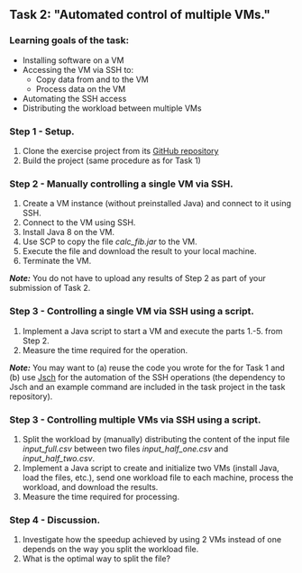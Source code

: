 

## Task 2: "Automated control of multiple VMs."

### Learning goals of the task:

* Installing software on a VM
* Accessing the VM via SSH to:
	* Copy data from and to the VM
	* Process data on the VM
* Automating the SSH access
* Distributing the workload between multiple VMs

### Step 1 - Setup.

1. Clone the exercise project from its  [GitHub repository](https://github.com/FedorSmirnov89/proSemDistrSysWS2021/tree/master/Task2)
2. Build the project (same procedure as for Task 1)
        
### Step 2 - Manually controlling a single VM via SSH.

1. Create a VM instance (without preinstalled Java) and connect to it using SSH.
2. Connect to the VM using SSH.
3. Install Java 8 on the VM.
4. Use SCP to copy the file _calc\_fib.jar_ to the VM.
5. Execute the file and download the result to your local machine.
6. Terminate the VM.

**_Note:_** You do not have to upload any results of Step 2 as part of your submission of Task 2.

### Step 3 - Controlling a single VM via SSH using a script.

1. Implement a Java script to start a VM and execute the parts 1.-5. from Step 2.
2. Measure the time required for the operation.

**_Note:_** You may want to (a) reuse the code you wrote for the for Task 1 and (b) use [Jsch](http://www.jcraft.com/jsch/) for the automation of the SSH operations (the dependency to Jsch and an example command are included in the task project in the task repository).

### Step 3 - Controlling multiple VMs via SSH using a script.

1. Split the workload by (manually) distributing the content of the input file _input\_full.csv_ between two files _input\_half\_one.csv_ and _input\_half\_two.csv_.
2. Implement a Java script to create and initialize two VMs (install Java, load the files, etc.), send one workload file to each machine, process the workload, and download the results.
3. Measure the time required for processing. 

### Step 4 - Discussion.

1. Investigate how the speedup achieved by using 2 VMs instead of one depends on the way you split the workload file.
2. What is the optimal way to split the file?
